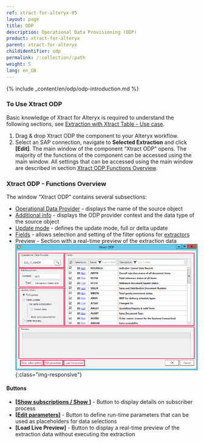 ```yaml
---
ref: xtract-for-alteryx-05
layout: page
title: ODP
description: Operational Data Provisioning (ODP)
product: xtract-for-alteryx
parent: xtract-for-alteryx
childidentifier: odp
permalink: /:collection/:path
weight: 5
lang: en_GB
---
```


{% include _content/en/odp/odp-introduction.md %} 

### To Use Xtract ODP 
Basic knowledge of Xtract for Alteryx is required to understand the following sections, see [Extraction with Xtract Table - Use case](../getting-started-xfa/use-case-extraction-with-table).
1. Drag & drop Xtract ODP the component to your Alteryx workflow.
2. Select an SAP connection, navigate to **Selected Extraction** and click **[Edit]**. The main window of the component “Xtract ODP” opens.
The majority of the functions of the component can be accessed using the main window.
All settings that can be accessed using the main window are described in section [Xtract ODP Functions Overview](./odp-functions-ov).


###  Xtract ODP - Functions Overview
The window “Xtract ODP” contains several subsections:

- [Operational Data Provider](./odp-functions-ov#operational-data-provider) - displays the name of the source object
- [Additional info](./odp-functions-ov#additional-info) - displays the ODP provider context and the data type of the source object
- [Update mode](./odp-functions-ov#update-mode) - defines the update mode, full or delta update
- [Fields](./odp-functions-ov#filtering---dynamic-setting-of-the-selection-filters) - allows selection and setting of the filter options for [extractors](./odp-extractors)
- Preview - Section with a real-time preview of the extraction data
![ODP Component](/img/content/xfa/xfa_odp_overview.png){:class="img-responsive"}

#### Buttons
- **[[Show subscriptions / Show ](./odp-functions-ov#subscriptions)]** - Button to display details on subscriber process
- **[[Edit parameters](./odp-functions-ov#edit-parameters-)]** - Button to define run-time parameters that can be used as placeholders for data selections
- **[Load Live Preview]** - Button to display a real-time preview of the extraction data without executing the extraction 

